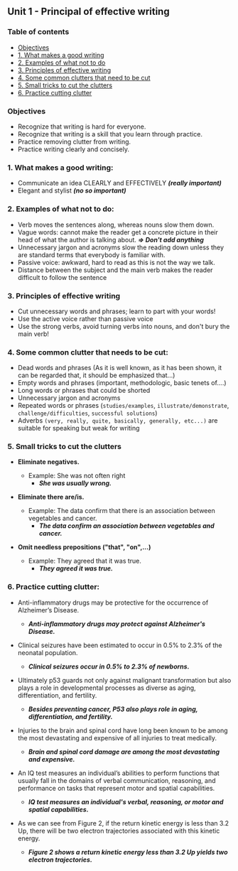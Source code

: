 ## Unit 1 - Principal of effective writing

### Table of contents
* [Objectives](#Objectives)
* [1. What makes a good writing](#1.-What-makes-a-good-writing)
* [2. Examples of what not to do](#2.-Examples-of-what-not-to-do)
* [3. Principles of effective writing](#3.-Principles-of-effective-writing)
* [4. Some common clutters that need to be cut](4.-Some-common-clutter-that-need-to-be-cut)
* [5. Small tricks to cut the clutters](5.-Small-tricks-to-cut-the-clutters)
* [6. Practice cutting clutter](6.-Practice-cut-the-clutter)


### Objectives
+ Recognize that writing is hard for everyone.
+ Recognize that writing is a skill that you learn through practice.
+ Practice removing clutter from writing.
+ Practice writing clearly and concisely.


### 1. What makes a good writing:
+ Communicate an idea CLEARLY and EFFECTIVELY ***(really important)***
+ Elegant and stylist ***(no so important)***

### 2. Examples of what not to do:
+ Verb moves the sentences along, whereas nouns slow them down.
+ Vague words: cannot make the reader get a concrete picture in their head of what the author is talking about. ***=> Don't add anything***
+ Unnecessary jargon and acronyms slow the reading down unless they are standard terms that everybody is familiar with.
+ Passive voice: awkward, hard to read as this is not the way we talk.
+ Distance between the subject and the main verb makes the reader difficult to follow the sentence

### 3. Principles of effective writing
+ Cut unnecessary words and phrases; learn to part with your words!
+ Use the active voice rather than passive voice
+ Use the strong verbs, avoid turning verbs into nouns, and don't bury the main verb! 

### 4. Some common clutter that needs to be cut:
+ Dead words and phrases (As it is well known, as it has been shown, it can be regarded that, it should be emphasized that...)
+ Empty words and phrases (important, methodologic, basic tenets of....)
+ Long words or phrases that could be shorted
+ Unnecessary jargon and acronyms
+ Repeated words or phrases (`studies/examples`, `illustrate/demonstrate`, `challenge/difficulties`, `successful solutions`)
+ Adverbs `(very, really, quite, basically, generally, etc...)` are suitable for speaking  but weak for writing

### 5. Small tricks to cut the clutters
+ **Eliminate negatives.**
  + Example: She was not often right
    + ***She was usually wrong.***

+ **Eliminate there are/is.**
  + Example: The data confirm that there is an association between vegetables and cancer.
    + ***The data confirm an association between vegetables and cancer.***

+ **Omit needless prepositions ("that", "on",...)**
  + Example: They agreed that it was true.
    + ***They agreed it was true.***

### 6. Practice cutting clutter:
+ Anti-inflammatory drugs may be protective for the occurrence of Alzheimer’s Disease.
  + ***Anti-inflammatory drugs may protect against Alzheimer's Disease.***

+ Clinical seizures have been estimated to occur in 0.5% to 2.3% of the neonatal population.
  + ***Clinical seizures occur in 0.5% to 2.3% of newborns.***
  
+ Ultimately p53 guards not only against malignant transformation but also plays a role in developmental processes as diverse as aging, differentiation, and fertility.
  + ***Besides preventing cancer, P53 also plays role in aging, differentiation, and fertility.***
  
+ Injuries to the brain and spinal cord have long been known to be among the most devastating and expensive of all injuries to treat medically.
  + ***Brain and spinal cord damage are among the most devastating and expensive.***
  
+ An IQ test measures an individual’s abilities to perform functions that usually fall in the domains of verbal communication, reasoning, and performance on tasks that represent motor and spatial capabilities.
  + ***IQ test measures an individual's verbal, reasoning, or motor and spatial capabilities.***

+ As we can see from Figure 2, if the return kinetic energy is less than 3.2 Up, there will be two electron trajectories associated with this kinetic energy.
  + ***Figure 2 shows a return kinetic energy less than 3.2 Up yields two electron trajectories.***
